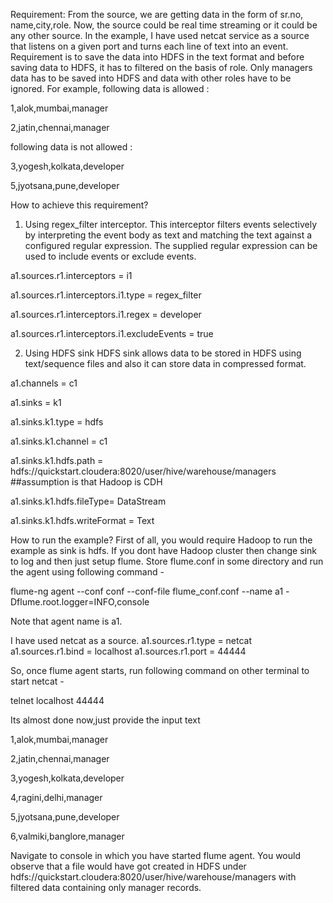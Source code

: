 Requirement:
From the source, we are getting data in the form of sr.no, name,city,role.
Now, the source could be real time streaming or it could be any other source. 
In the example, I have used netcat service as a source that listens on a given port and turns each line of text into an event. 
Requirement is to save the data into HDFS in the text format and before saving data to HDFS, it has to filtered on the basis of role.
Only managers data has to be saved into HDFS and data with other roles have to be ignored.
For example, following data is allowed : 

1,alok,mumbai,manager

2,jatin,chennai,manager

following data is not allowed :

3,yogesh,kolkata,developer

5,jyotsana,pune,developer

How to achieve this requirement?
1. Using regex_filter interceptor. 
This interceptor filters events selectively by interpreting the event body as text and matching the text against a configured regular expression. 
The supplied regular expression can be used to include events or exclude events.

a1.sources.r1.interceptors = i1

a1.sources.r1.interceptors.i1.type = regex_filter

a1.sources.r1.interceptors.i1.regex = developer

a1.sources.r1.interceptors.i1.excludeEvents = true


2. Using HDFS sink
HDFS sink allows data to be stored in HDFS using text/sequence files and also it can store data in compressed format.

a1.channels = c1

a1.sinks = k1

a1.sinks.k1.type = hdfs

a1.sinks.k1.channel = c1

a1.sinks.k1.hdfs.path = hdfs://quickstart.cloudera:8020/user/hive/warehouse/managers ##assumption is that Hadoop is CDH

a1.sinks.k1.hdfs.fileType= DataStream

a1.sinks.k1.hdfs.writeFormat = Text

How to run the example?
First of all, you would require Hadoop to run the example as sink is hdfs.
If you dont have Hadoop cluster then change sink to log and then just setup flume.
Store flume.conf in some directory and run the agent using following command -

flume-ng agent --conf conf --conf-file flume_conf.conf --name a1 -Dflume.root.logger=INFO,console

Note that agent name is a1.

I have used netcat as a source.
a1.sources.r1.type = netcat
a1.sources.r1.bind = localhost
a1.sources.r1.port = 44444

So, once flume agent starts, run following command on other terminal to start netcat - 

telnet localhost 44444

Its almost done now,just provide the input text 

1,alok,mumbai,manager

2,jatin,chennai,manager

3,yogesh,kolkata,developer

4,ragini,delhi,manager

5,jyotsana,pune,developer

6,valmiki,banglore,manager

Navigate to console in which you have started flume agent. You would observe that a file would have got created in HDFS under 
hdfs://quickstart.cloudera:8020/user/hive/warehouse/managers with filtered data containing only manager records.
